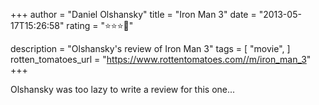 +++
author = "Daniel Olshansky"
title = "Iron Man 3"
date = "2013-05-17T15:26:58"
rating = "⭐⭐⭐🌟"

description = "Olshansky's review of Iron Man 3"
tags = [
    "movie",
]
rotten_tomatoes_url = "https://www.rottentomatoes.com//m/iron_man_3"
+++

Olshansky was too lazy to write a review for this one...
